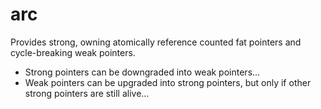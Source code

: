 # arc

Provides strong, owning atomically reference counted fat pointers and cycle-breaking weak pointers.
- Strong pointers can be downgraded into weak pointers...
- Weak pointers can be upgraded into strong pointers, but only if other strong pointers are still alive...
